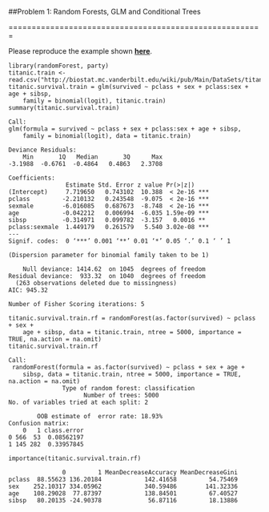 ##Problem 1: Random Forests, GLM and Conditional Trees  

=======================================================

Please reproduce the example shown [**here**](http://rforwork.info/2012/12/23/binary-classification-a-comparison-of-titanic-proportions-between-logistic-regression-random-forests-and-conditional-trees/).

```{r}
library(randomForest, party)
titanic.train <- read.csv("http://biostat.mc.vanderbilt.edu/wiki/pub/Main/DataSets/titanic3.csv")
titanic.survival.train = glm(survived ~ pclass + sex + pclass:sex + age + sibsp, 
    family = binomial(logit), titanic.train)
summary(titanic.survival.train)
```

```
Call:
glm(formula = survived ~ pclass + sex + pclass:sex + age + sibsp, 
    family = binomial(logit), data = titanic.train)

Deviance Residuals: 
    Min       1Q   Median       3Q      Max  
-3.1988  -0.6761  -0.4864   0.4863   2.3708  

Coefficients:
                Estimate Std. Error z value Pr(>|z|)    
(Intercept)     7.719650   0.743102  10.388  < 2e-16 ***
pclass         -2.210132   0.243548  -9.075  < 2e-16 ***
sexmale        -6.016085   0.687673  -8.748  < 2e-16 ***
age            -0.042212   0.006994  -6.035 1.59e-09 ***
sibsp          -0.314971   0.099782  -3.157   0.0016 ** 
pclass:sexmale  1.449179   0.261579   5.540 3.02e-08 ***
---
Signif. codes:  0 ‘***’ 0.001 ‘**’ 0.01 ‘*’ 0.05 ‘.’ 0.1 ‘ ’ 1

(Dispersion parameter for binomial family taken to be 1)

    Null deviance: 1414.62  on 1045  degrees of freedom
Residual deviance:  933.32  on 1040  degrees of freedom
  (263 observations deleted due to missingness)
AIC: 945.32

Number of Fisher Scoring iterations: 5
```

```{r}
titanic.survival.train.rf = randomForest(as.factor(survived) ~ pclass + sex + 
    age + sibsp, data = titanic.train, ntree = 5000, importance = TRUE, na.action = na.omit)
titanic.survival.train.rf
```

```
Call:
 randomForest(formula = as.factor(survived) ~ pclass + sex + age + 
    sibsp, data = titanic.train, ntree = 5000, importance = TRUE, na.action = na.omit) 
               Type of random forest: classification
                     Number of trees: 5000
No. of variables tried at each split: 2

        OOB estimate of  error rate: 18.93%
Confusion matrix:
    0   1 class.error
0 566  53  0.08562197
1 145 282  0.33957845
```

```{r}
importance(titanic.survival.train.rf)
```

```
               0         1 MeanDecreaseAccuracy MeanDecreaseGini
pclass  88.55623 136.20184            142.41658         54.75469
sex    252.10317 334.05962            340.59486        141.32336
age    108.29028  77.87397            138.84501         67.40527
sibsp   80.20135 -24.90378             56.87116         18.13886
```

```{r}

```

```{r}

```
